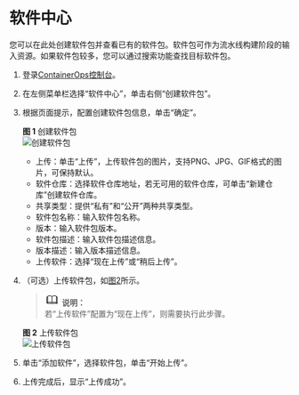 # 软件中心<a name="ops_01_0012"></a>

您可以在此处创建软件包并查看已有的软件包。软件包可作为流水线构建阶段的输入资源。如果软件包较多，您可以通过搜索功能查找目标软件包。

1.  登录[ContainerOps控制台](https://console.huaweicloud.com/swr/containerops/)。
2.  在左侧菜单栏选择“软件中心”，单击右侧“创建软件包”。
3.  根据页面提示，配置创建软件包信息，单击“确定”。

    **图 1**  创建软件包<a name="fig76370307445"></a>  
    ![](figures/创建软件包.png "创建软件包")

    -   上传：单击“上传”，上传软件包的图片，支持PNG、JPG、GIF格式的图片，可保持默认。
    -   软件仓库：选择软件仓库地址，若无可用的软件仓库，可单击“新建仓库”创建软件仓库。
    -   共享类型：提供“私有”和“公开”两种共享类型。
    -   软件包名称：输入软件包名称。
    -   版本：输入软件包版本。
    -   软件包描述：输入软件包描述信息。
    -   版本描述：输入版本描述信息。
    -   上传软件：选择“现在上传”或“稍后上传”。

4.  （可选）上传软件包，如[图2](#fig1491910124464)所示。

    >![](public_sys-resources/icon-note.gif) **说明：**   
    >若“上传软件”配置为“现在上传”，则需要执行此步骤。  

    **图 2**  上传软件包<a name="fig1491910124464"></a>  
    ![](figures/上传软件包.png "上传软件包")

5.  单击“添加软件”，选择软件包，单击“开始上传”。
6.  上传完成后，显示“上传成功”。

